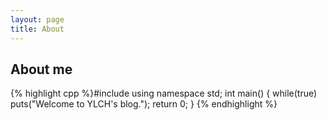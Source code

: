 ```yaml
---
layout: page
title: About
---
```

## About me

{% highlight cpp %}#include <iostream>
using namespace std;
int main() {
  while(true) puts("Welcome to YLCH's blog.");
  return 0;
}
{% endhighlight %}
